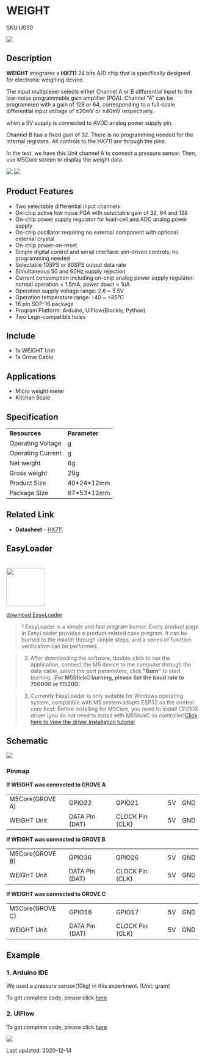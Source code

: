 # WEIGHT

<el-tag effect="plain">SKU:U030</el-tag>

<div class="product_pic"><img src="assets/img/product_pics/unit/unit_weight_01.webp"></div>

## Description

**WEIGHT** integrates a **HX711** 24 bits A/D chip that is specifically designed for electronic weighing device.

The input multiplexer selects either Channel A or B differential input to the low-noise programmable gain amplifier (PGA). Channel "A" can be programmed with a gain of 128 or 64, corresponding to a full-scale differential input voltage of ±20mV or ±40mV respectively.

when a 5V supply is connected to AVDD analog power supply pin.

Channel B has a fixed gain of 32. There is no programming needed for the internal registers. All controls to the HX711 are through the pins.

In the test, we have this Unit channel A to connect a pressure sensor. Then, use M5Core screen to display the weight data.

<img src="assets/img/product_pics/unit/unit_weight_04.webp">

<img src="assets/img/product_pics/unit/unit_weight_03.webp">

## Product Features

- Two selectable differential input channels
- On-chip active low noise PGA with selectable gain
of 32, 64 and 128
- On-chip power supply regulator for load-cell and
ADC analog power supply
- On-chip oscillator requiring no external
component with optional external crystal
- On-chip power-on-reset
- Simple digital control and serial interface:
pin-driven controls, no programming needed
- Selectable 10SPS or 80SPS output data rate
- Simultaneous 50 and 60Hz supply rejection
- Current consumption including on-chip analog
power supply regulator:
 normal operation < 1.5mA, power down < 1uA
- Operation supply voltage range: 2.6 ~ 5.5V
- Operation temperature range: -40 ~ +85℃
- 16 pin SOP-16 package
- Program Platform: Arduino, UIFlow(Blockly, Python)
- Two Lego-compatible holes

## Include

- 1x WEIGHT Unit
- 1x Grove Cable

## Applications

-  Micro weight meter
-  Kitchen Scale

## Specification

<table>
   <tr style="font-weight:bold">
      <td>Resources</td>
      <td>Parameter</td>
   </tr>
   <tr>
      <td>Operating Voltage</td>
      <td>g</td>
   </tr>
   <tr>
      <td>Operating Current</td>
      <td>g</td>
   </tr>
   <tr>
      <td>Net weight</td>
      <td>8g</td>
   </tr>
   <tr>
      <td>Gross weight</td>
      <td>20g</td>
   </tr>
   <tr>
      <td>Product Size</td>
      <td>40*24*12mm</td>
   </tr>
   <tr>
      <td>Package Size</td>
      <td>67*53*12mm</td>
   </tr>
 </table>


## Related Link

-  **Datasheet** - [HX711](https://m5stack.oss-cn-shenzhen.aliyuncs.com/resource/docs/datasheet/unit/HX711_en.pdf)

## EasyLoader

<img src="https://m5stack.oss-cn-shenzhen.aliyuncs.com/image/EasyLoader_logo.webp" width="100px" style="margin-top:20px">

<a href="https://m5stack.oss-cn-shenzhen.aliyuncs.com/EasyLoader/Unit/EasyLoader_WEIGHT.exe"><el-button type="primary">download EasyLoader</el-button></a>

>1.EasyLoader is a simple and fast program burner. Every product page in EasyLoader provides a product-related case program. It can be burned to the master through simple steps, and a series of function verification can be performed. .

>2. After downloading the software, double-click to run the application, connect the M5 device to the computer through the data cable, select the port parameters, click **"Burn"** to start burning. (**For M5StickC burning, please Set the baud rate to 750000 or 115200**)

>3. Currently EasyLoader is only suitable for Windows operating system, compatible with M5 system adopts ESP32 as the control core host. Before installing for M5Core, you need to install CP210X driver (you do not need to install with M5StickC as controller)[Click here to view the driver installation tutorial](en/related_documents/M5Burner#install-usb-driver)

## Schematic

<img src="assets/img/product_pics/unit/weight_sch.webp">

### Pinmap

**If WEIGHT was connected to GROVE A**

<table>
 <tr><td>M5Core(GROVE A)</td><td>GPIO22</td><td>GPIO21</td><td>5V</td><td>GND</td></tr>
 <tr><td>WEIGHT Unit</td><td>DATA Pin (DAT)</td><td>CLOCK Pin (CLK)</td><td>5V</td><td>GND</td></tr>
</table>

**If WEIGHT was connected to GROVE B**

<table>
<tr><td>M5Core(GROVE B)</td><td>GPIO36</td><td>GPIO26</td><td>5V</td><td>GND</td></tr>
 <tr><td>WEIGHT Unit</td><td>DATA Pin (DAT)</td><td>CLOCK Pin (CLK)</td><td>5V</td><td>GND</td></tr>
</table>

**If WEIGHT was connected to GROVE C**

<table>
<tr><td>M5Core(GROVE C)</td><td>GPIO16</td><td>GPIO17</td><td>5V</td><td>GND</td></tr>
 <tr><td>WEIGHT Unit</td><td>DATA Pin (DAT)</td><td>CLOCK Pin (CLK)</td><td>5V</td><td>GND</td></tr>
</table>

## Example

### 1. Arduino IDE

We used a pressure sensor(10kg) in this experiment. (Unit: gram)

To get complete code, please click [here](https://github.com/m5stack/M5Stack/tree/master/examples/Unit/WEIGHT_HX711)

### 2. UIFlow

To get complete code, please click [here](https://github.com/m5stack/M5-ProductExampleCodes/tree/master/Unit/WEIGHT/UIFlow)

<img src="assets/img/product_pics/unit/unit_example/WEIGHT/example_unit_weight_01.webp">

<el-divider content-position="right">Last updated: 2020-12-14</el-divider>

<script>

   var purchase_link = 'https://m5stack.com/collections/m5-unit/products/weight-sensor-unit';


   anchor_search(purchase_link);
   scrollFunc();

</script>
